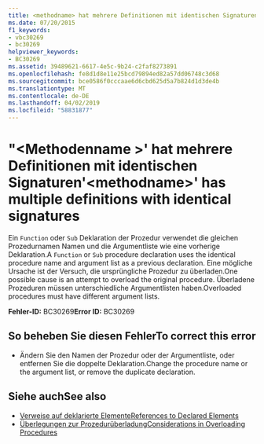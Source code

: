 ```yaml
---
title: <methodname> hat mehrere Definitionen mit identischen Signaturen.
ms.date: 07/20/2015
f1_keywords:
- vbc30269
- bc30269
helpviewer_keywords:
- BC30269
ms.assetid: 39489621-6617-4e5c-9b24-c2faf8273891
ms.openlocfilehash: fe8d1d8e11e25bcd79894ed82a57dd06748c3d68
ms.sourcegitcommit: bce0586f0cccaae6d6cbd625d5a7b824d1d3de4b
ms.translationtype: MT
ms.contentlocale: de-DE
ms.lasthandoff: 04/02/2019
ms.locfileid: "58831877"
---
```

# <a name="methodname-has-multiple-definitions-with-identical-signatures"></a><span data-ttu-id="a6fd8-102">"\<Methodenname >' hat mehrere Definitionen mit identischen Signaturen</span><span class="sxs-lookup"><span data-stu-id="a6fd8-102">'\<methodname>' has multiple definitions with identical signatures</span></span>
<span data-ttu-id="a6fd8-103">Ein `Function` oder `Sub` Deklaration der Prozedur verwendet die gleichen Prozedurnamen Namen und die Argumentliste wie eine vorherige Deklaration.</span><span class="sxs-lookup"><span data-stu-id="a6fd8-103">A `Function` or `Sub` procedure declaration uses the identical procedure name and argument list as a previous declaration.</span></span> <span data-ttu-id="a6fd8-104">Eine mögliche Ursache ist der Versuch, die ursprüngliche Prozedur zu überladen.</span><span class="sxs-lookup"><span data-stu-id="a6fd8-104">One possible cause is an attempt to overload the original procedure.</span></span> <span data-ttu-id="a6fd8-105">Überladene Prozeduren müssen unterschiedliche Argumentlisten haben.</span><span class="sxs-lookup"><span data-stu-id="a6fd8-105">Overloaded procedures must have different argument lists.</span></span>  
  
 <span data-ttu-id="a6fd8-106">**Fehler-ID:** BC30269</span><span class="sxs-lookup"><span data-stu-id="a6fd8-106">**Error ID:** BC30269</span></span>  
  
## <a name="to-correct-this-error"></a><span data-ttu-id="a6fd8-107">So beheben Sie diesen Fehler</span><span class="sxs-lookup"><span data-stu-id="a6fd8-107">To correct this error</span></span>  
  
-   <span data-ttu-id="a6fd8-108">Ändern Sie den Namen der Prozedur oder der Argumentliste, oder entfernen Sie die doppelte Deklaration.</span><span class="sxs-lookup"><span data-stu-id="a6fd8-108">Change the procedure name or the argument list, or remove the duplicate declaration.</span></span>  
  
## <a name="see-also"></a><span data-ttu-id="a6fd8-109">Siehe auch</span><span class="sxs-lookup"><span data-stu-id="a6fd8-109">See also</span></span>

- [<span data-ttu-id="a6fd8-110">Verweise auf deklarierte Elemente</span><span class="sxs-lookup"><span data-stu-id="a6fd8-110">References to Declared Elements</span></span>](../../../visual-basic/programming-guide/language-features/declared-elements/references-to-declared-elements.md)
- [<span data-ttu-id="a6fd8-111">Überlegungen zur Prozedurüberladung</span><span class="sxs-lookup"><span data-stu-id="a6fd8-111">Considerations in Overloading Procedures</span></span>](../../../visual-basic/programming-guide/language-features/procedures/considerations-in-overloading-procedures.md)
